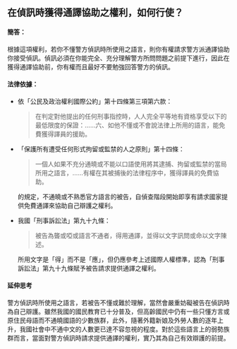 ## 在偵訊時獲得通譯協助之權利，如何行使？

#### 簡答：

根據這項權利，若你不懂警方偵訊時所使用之語言，則你有權請求警方派通譯協助你接受偵訊。偵訊必須在你能完全、充分理解警方所問問題之前提下進行，因此在獲得通譯協助前，你有權而且最好不要勉強回答警方的偵訊。

#### 法律依據：

* 依「公民及政治權利國際公約」第十四條第三項第六款：

   > 在判定對他提出的任何刑事指控時，人人完全平等地有資格享受以下的最低限度的保證：……六、如他不懂或不會說法律上所用的語言，能免費獲得譯員的援助。

* 「保護所有遭受任何形式拘留或監禁的人之原則」第十四條：

   > 一個人如果不充分通曉或不能以口語使用將其逮捕、拘留或監禁的當局所用之語言，……有權在其被捕後的法律程序中，獲得譯員的免費協助。

   的規定，不通曉或不熟悉官方語言的被告，自偵查階段開始即享有請求國家提供免費通譯來協助自己辯護之權利。

* 我國「刑事訴訟法」第九十九條：

   > 被告為聾或啞或語言不通者，得用通譯，並得以文字訊問或命以文字陳述。

   所用文字是「得」而不是「應」，但仍應參考上述國際人權標準，認為「刑事訴訟法」第九十九條賦予被告請求提供通譯之權利。

#### 延伸思考

警方偵訊時所使用之語言，若被告不懂或難於理解，當然會嚴重妨礙被告在偵訊時為自己辯護。雖然我國的國民教育已十分普及，但高齡國民中仍有一些只懂方言或原住民母語而不通曉國語的少數族群，此外，隨著外籍新娘及外勞人數的逐年上升，我國社會中不通中文的人數更已達不容忽視的程度。對於這些語言上的弱勢族群而言，當面對警方偵訊時請求提供通譯的權利，實乃其為自己有效辯護的前提。
